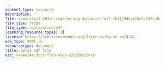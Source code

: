 ```yaml
---
content_type: resource
description: ''
file: /courses/2-003sc-engineering-dynamics-fall-2011/948ae24e3c2df7d8418b02c039c83ec5_mB_rrEN_Ltc.pdf
file_size: 77183
file_type: application/pdf
learning_resource_types: []
license: https://creativecommons.org/licenses/by-nc-sa/4.0/
ocw_type: OCWFile
resourcetype: Document
title: 3play pdf file
uid: 948ae24e-3c2d-f7d8-418b-02c039c83ec5
---
```

